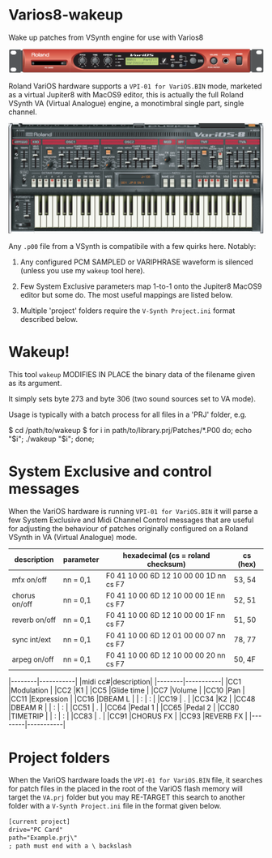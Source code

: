 # Varios8-wakeup
Wake up patches from VSynth engine for use with Varios8

![roland varios hardware](images/variosHW.png)

Roland VariOS hardware supports a `VPI-01 for VariOS.BIN` mode, marketed as a virtual Jupiter8 with MacOS9 editor, this is actually the full Roland VSynth VA (Virtual Analogue) engine, a monotimbral single part, single channel. 

![roland varios8 software editor](images/varios8SW.png)

Any `.p00` file from a VSynth is compatibile with a few quirks here. Notably:

1. Any configured PCM SAMPLED or VARIPHRASE waveform is silenced (unless you use my `wakeup` tool here).

2. Few System Exclusive parameters map 1-to-1 onto the Jupiter8 MacOS9 editor but some do. The most useful mappings are listed below.

3. Multiple 'project' folders require the `V-Synth Project.ini` format described below.

# Wakeup!

This tool `wakeup` MODIFIES IN PLACE the binary data of the filename given as its argument.

It simply sets byte 273 and byte 306 (two sound sources set to VA mode).

Usage is typically with a batch process for all files in a 'PRJ' folder, e.g.

$ cd /path/to/wakeup
$ for i in path/to/library.prj/Patches/*.P00 do; echo "$i"; ./wakeup "$i"; done;

# System Exclusive and control messages

When the VariOS hardware is running `VPI-01 for VariOS.BIN` it will parse a few System Exclusive and Midi Channel Control messages that are useful for adjusting the behaviour of patches originally configured on a Roland VSynth in VA (Virtual Analogue) mode.


|description   |parameter |hexadecimal (cs = roland checksum)      |cs (hex)|
|--------------|----------|----------------------------------------|--------|
|mfx on/off    | nn = 0,1 | F0 41 10 00 6D 12 10 00 00 1D nn cs F7 | 53, 54 |
|chorus on/off | nn = 0,1 | F0 41 10 00 6D 12 10 00 00 1E nn cs F7 | 52, 51 |
|reverb on/off | nn = 0,1 | F0 41 10 00 6D 12 10 00 00 1F nn cs F7 | 51, 50 |
|sync int/ext  | nn = 0,1 | F0 41 10 00 6D 12 01 00 00 07 nn cs F7 | 78, 77 |
|arpeg on/off  | nn = 0,1 | F0 41 10 00 6D 12 10 00 00 20 nn cs F7 | 50, 4F |

|--------|-----------|
|midi cc#|description|
|--------|-----------|
|CC1     |Modulation |
|CC2     |K1         |
|CC5     |Glide time |
|CC7     |Volume     |
|CC10    |Pan        |
|CC11    |Expression |
|CC16    |DBEAM L    |
|  :     |   :       |
|CC19    |   .       |
|CC34    |K2         |
|CC48    |DBEAM R    |
|  :     |   :       |
|CC51    |   .       |
|CC64    |Pedal 1    |
|CC65    |Pedal 2    |
|CC80    |TIMETRIP   |
|  :     |   :       |
|CC83    |   .       |
|CC91    |CHORUS FX  |
|CC93    |REVERB FX  |
|--------|-----------|

# Project folders

When the VariOS hardware loads the `VPI-01 for VariOS.BIN` file, it searches for patch files in the  placed in the root of the VariOS flash memory will target the `VA.prj` folder but you may RE-TARGET this search to another folder with a `V-Synth Project.ini` file in the format given below.

```
[current project]
drive="PC Card"
path="Example.prj\"
; path must end with a \ backslash
```
